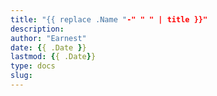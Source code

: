 ```yaml
---
title: "{{ replace .Name "-" " " | title }}"
description:
author: "Earnest"
date: {{ .Date }}
lastmod: {{ .Date}}
type: docs
slug:
---
```

